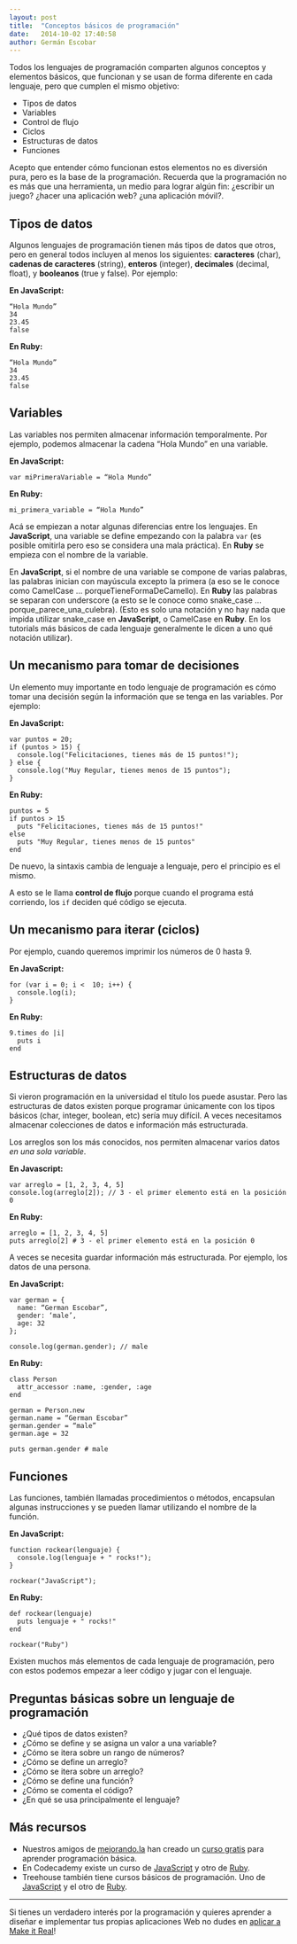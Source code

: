```yaml
---
layout: post
title:  "Conceptos básicos de programación"
date:   2014-10-02 17:40:58
author: Germán Escobar
---
```


Todos los lenguajes de programación comparten algunos conceptos y elementos básicos, que funcionan y se usan de forma diferente en cada lenguaje, pero que cumplen el mismo objetivo:

* Tipos de datos
* Variables
* Control de flujo
* Ciclos
* Estructuras de datos
* Funciones

Acepto que entender cómo funcionan estos elementos no es diversión pura, pero es la base de la programación. Recuerda que la programación no es más que una herramienta, un medio para lograr algún fin: ¿escribir un juego? ¿hacer una aplicación web? ¿una aplicación móvil?.

## Tipos de datos

Algunos lenguajes de programación tienen más tipos de datos que otros, pero en general todos incluyen al menos los siguientes: **caracteres** (char), **cadenas de caracteres** (string), **enteros** (integer), **decimales** (decimal, float), y **booleanos** (true y false). Por ejemplo:

**En JavaScript:**

<pre><code class="javascript">“Hola Mundo”
34
23.45
false</code></pre>

**En Ruby:**

<pre><code class="ruby">“Hola Mundo”
34
23.45
false</code></pre>

## Variables

Las variables nos permiten almacenar información temporalmente. Por ejemplo, podemos almacenar la cadena “Hola Mundo” en una variable.

**En JavaScript:**

<pre><code class="javascript">var miPrimeraVariable = “Hola Mundo”</code></pre>

**En Ruby:**

<pre><code class="ruby">mi_primera_variable = “Hola Mundo”</code></pre>

Acá se empiezan a notar algunas diferencias entre los lenguajes. En <strong>JavaScript</strong>, una variable se define empezando con la palabra <code>var</code> (es posible omitirla pero eso se considera una mala práctica). En **Ruby** se empieza con el nombre de la variable.

En **JavaScript**, si el nombre de una variable se compone de varias palabras, las palabras inician con mayúscula excepto la primera (a eso se le conoce como CamelCase ... porqueTieneFormaDeCamello). En **Ruby** las palabras se separan con underscore (a esto se le conoce como snake_case … porque_parece_una_culebra). (Esto es solo una notación y no hay nada que impida utilizar snake_case en **JavaScript**, o CamelCase en **Ruby**. En los tutorials más básicos de cada lenguaje generalmente le dicen a uno qué notación utilizar).

## Un mecanismo para tomar de decisiones

Un elemento muy importante en todo lenguaje de programación es cómo tomar una decisión según la información que se tenga en las variables. Por ejemplo:

**En JavaScript:**

<pre><code class="javascript">var puntos = 20;
if (puntos > 15) {
  console.log("Felicitaciones, tienes más de 15 puntos!");
} else {
  console.log("Muy Regular, tienes menos de 15 puntos");
}</code></pre>

**En Ruby:**

<pre><code class="ruby">puntos = 5
if puntos > 15
  puts "Felicitaciones, tienes más de 15 puntos!"
else
  puts "Muy Regular, tienes menos de 15 puntos"
end</code></pre>

De nuevo, la sintaxis cambia de lenguaje a lenguaje, pero el principio es el mismo.

A esto se le llama **control de flujo** porque cuando el programa está corriendo, los `if` deciden qué código se ejecuta.

## Un mecanismo para iterar (ciclos)

Por ejemplo, cuando queremos imprimir los números de 0 hasta 9.

**En JavaScript:**

<pre><code class="javascript">for (var i = 0; i <  10; i++) {
  console.log(i);
}</code></pre>

**En Ruby:**

<pre><code class="ruby">9.times do |i|
  puts i
end</code></pre>

## Estructuras de datos

Si vieron programación en la universidad el título los puede asustar. Pero las estructuras de datos existen porque programar únicamente con los tipos básicos (char, integer, boolean, etc) sería muy difícil. A veces necesitamos almacenar colecciones de datos e información más estructurada.

Los arreglos son los más conocidos, nos permiten almacenar varios datos *en una sola variable*.

**En Javascript:**

<pre><code class="javascript">var arreglo = [1, 2, 3, 4, 5]
console.log(arreglo[2]); // 3 - el primer elemento está en la posición 0</code></pre>

**En Ruby:**

<pre><code class="ruby">arreglo = [1, 2, 3, 4, 5]
puts arreglo[2] # 3 - el primer elemento está en la posición 0</code></pre>

A veces se necesita guardar información más estructurada. Por ejemplo, los datos de una persona.

**En JavaScript:**

<pre><code class="javascript">var german = {
  name: “German Escobar”,
  gender: ‘male’,
  age: 32
};

console.log(german.gender); // male</code></pre>

**En Ruby:**

<pre><code class="ruby">class Person
  attr_accessor :name, :gender, :age
end

german = Person.new
german.name = “German Escobar”
german.gender = “male”
german.age = 32

puts german.gender # male</code></pre>

## Funciones

Las funciones, también llamadas procedimientos o métodos, encapsulan algunas instrucciones y se pueden llamar utilizando el nombre de la función.

**En JavaScript:**

<pre><code class="javascript">function rockear(lenguaje) {
  console.log(lenguaje + " rocks!");
}

rockear("JavaScript");</code></pre>

**En Ruby:**

<pre><code class="ruby">def rockear(lenguaje)
  puts lenguaje + " rocks!"
end

rockear("Ruby")</code></pre>

Existen muchos más elementos de cada lenguaje de programación, pero con estos podemos empezar a leer código y jugar con el lenguaje.

## Preguntas básicas sobre un lenguaje de programación

* ¿Qué tipos de datos existen?
* ¿Cómo se define y se asigna un valor a una variable?
* ¿Cómo se itera sobre un rango de números?
* ¿Cómo se define un arreglo?
* ¿Cómo se itera sobre un arreglo?
* ¿Cómo se define una función?
* ¿Cómo se comenta el código?
* ¿En qué se usa principalmente el lenguaje?

## Más recursos

* Nuestros amigos de <a href="http://mejorando.la/" target="_blank">mejorando.la</a> han creado un <a href="https://cursos.mejorando.la/programacion-basica/" target="_blank">curso gratis</a> para aprender programación básica.
* En Codecademy existe un curso de <a href="http://www.codecademy.com/en/tracks/javascript" target="_blank">JavaScript</a> y otro de <a href="http://www.codecademy.com/tracks/ruby" target="_blank">Ruby</a>.
* Treehouse también tiene cursos básicos de programación. Uno de <a href="http://teamtreehouse.com/library/introduction-to-programming" target="_blank">JavaScript</a> y el otro de <a href="http://teamtreehouse.com/library/ruby-foundations" target="_blank">Ruby</a>.

***

Si tienes un verdadero interés por la programación y quieres aprender a diseñar e implementar tus propias aplicaciones Web no dudes en [aplicar a Make it Real](/apply)!